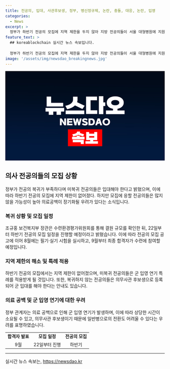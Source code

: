 ```yaml
---
title: 전공의, 입대, 사관후보생, 정부, 병신정규제, 논란, 충돌, 대응, 논란, 입영
categories:
  - News
excerpt: >
  정부가 하반기 전공의 모집에 지역 제한을 두지 않아 지방 전공의들이 서울 대형병원에 지원 가능하게 했다. 그러나 유감스럽게도 대다수 전공의가 의료현장으로 복귀하지 않을 것으로 보인다. 수련환경평가위원회를 통해 결원 규모를 확인한 뒤 22일부터 하반기 전공의 모집 일정을 진행할 예정이며, 복귀하지 않는 전공의들은 군에 입대해야 한다.
feature_text: >
  ## koreablockchain 실시간 뉴스 속보입니다.

  정부가 하반기 전공의 모집에 지역 제한을 두지 않아 지방 전공의들이 서울 대형병원에 지원 가능하게 했다. 그러나 유감스럽게도 대다수 전공의가 의료현장으로 복귀하지 않을 것으로 보인다. 수련환경평가위원회를 통해 결원 규모를 확인한 뒤 22일부터 하반기 전공의 모집 일정을 진행할 예정이며, 복귀하지 않는 전공의들은 군에 입대해야 한다.
image: '/assets/img/newsdao_breakingnews.jpg'
---
```


<p><img src="/assets/img/newsdao_breakingnews.jpg" alt="koreablockchain 속보" /></p>

<h2 data-ke-size="size26">의사 전공의들의 모집 상황</h2>

<p data-ke-size="size16">정부가 전공의 복귀가 부족하다며 미복귀 전공의들은 입대해야 한다고 밝혔으며, 이에 따라 하반기 전공의 모집에 지역 제한이 없어졌다. 하지만 모집에 응할 전공의들은 많지 않을 가능성이 높아 의료공백이 장기화될 우려가 있다는 소식입니다.</p>

<h3>복귀 상황 및 모집 일정</h3>

<p data-ke-size="size16">조규홍 보건복지부 장관은 수련환경평가위원회를 통해 결원 규모를 확인한 뒤, 22일부터 하반기 전공의 모집 일정을 진행할 예정이라고 밝혔습니다. 이에 따라 전공의 모집 공고에 이어 8월에는 필기·실기 시험을 실시하고, 9월부터 최종 합격자가 수련에 참여할 예정입니다.</p>

<h3>지역 제한의 해소 및 특례 적용</h3>

<p data-ke-size="size16">하반기 전공의 모집에서는 지역 제한이 없어졌으며, 미복귀 전공의들은 군 입영 연기 특례를 적용받게 될 것입니다. 또한, 복귀하지 않는 전공의들은 의무사관 후보생으로 등록되어 군 입대를 해야 한다는 안내도 있습니다.</p>

<h3>의료 공백 및 군 입영 연기에 대한 우려</h3>

<p data-ke-size="size16">정부 관계자는 의료 공백으로 인해 군 입영 연기가 발생하며, 이에 따라 상당한 시간이 소요될 수 있고, 의무사관 후보생이기 때문에 일반병으로의 전환도 어려울 수 있다는 우려를 표명하였습니다.</p>

<table>
    <tr>
        <td style="text-align: center; height: 17px;"><b>합격자 발표</b></td>
        <td style="text-align: center; height: 17px;"><b>모집 일정</b></td>
        <td style="text-align: center; height: 17px;"><b>전공의 모집</b></td>
    </tr>
    <tr>
        <td style="text-align: center;">9월</td>
        <td style="text-align: center;">22일부터 진행</td>
        <td style="text-align: center;">하반기</td>
    </tr>
</table>

<p><hr></p>
실시간 뉴스 속보는, <a href="https://newsdao.kr" rel="dofollow">https://newsdao.kr</a>


